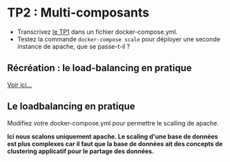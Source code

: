 # TP2 : Multi-composants

- Transcrivez [le TP1](/engine/lamp/) dans un fichier docker-compose.yml.
- Testez la commande `docker-compose scale` pour déployer une seconde instance de apache, que se passe-t-il ?


## Récréation : le load-balancing en pratique

[Voir ici...](/recreation/load-balancing/)

## Le loadbalancing en pratique

Modifiez votre docker-compose.yml pour permettre le scalling de apache.

**Ici nous scalons uniquement apache. Le scaling d'une base de données est plus complexes car il faut que la base de données ait des concepts de clustering applicatif pour le partage des données.**